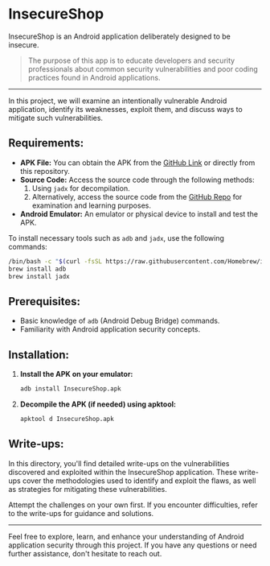 # InsecureShop

InsecureShop is an Android application deliberately designed to be insecure.

> The purpose of this app is to educate developers and security professionals about common security vulnerabilities and poor coding practices found in Android applications.
>
---

In this project, we will examine an intentionally vulnerable Android application, identify its weaknesses, exploit them, and discuss ways to mitigate such vulnerabilities.

## Requirements:

- **APK File:** You can obtain the APK from the [GitHub Link](https://github.com/hax0rgb/InsecureShop) or directly from this repository.
- **Source Code:** Access the source code through the following methods:
  1. Using `jadx` for decompilation.
  2. Alternatively, access the source code from the [GitHub Repo](https://github.com/hax0rgb/InsecureShop) for examination and learning purposes.
- **Android Emulator:** An emulator or physical device to install and test the APK.

To install necessary tools such as `adb` and `jadx`, use the following commands:

```bash
/bin/bash -c "$(curl -fsSL https://raw.githubusercontent.com/Homebrew/install/HEAD/install.sh)"
brew install adb
brew install jadx
```

## Prerequisites:

- Basic knowledge of `adb` (Android Debug Bridge) commands.
- Familiarity with Android application security concepts.

## Installation:

1. **Install the APK on your emulator:**

    ```bash
    adb install InsecureShop.apk
    ```
2. **Decompile the APK (if needed) using apktool:**
    ```bash
    apktool d InsecureShop.apk
    ```
    
## Write-ups:

In this directory, you'll find detailed write-ups on the vulnerabilities discovered and exploited within the InsecureShop application. These write-ups cover the methodologies used to identify and exploit the flaws, as well as strategies for mitigating these vulnerabilities.

Attempt the challenges on your own first. If you encounter difficulties, refer to the write-ups for guidance and solutions.

---

Feel free to explore, learn, and enhance your understanding of Android application security through this project. If you have any questions or need further assistance, don't hesitate to reach out.